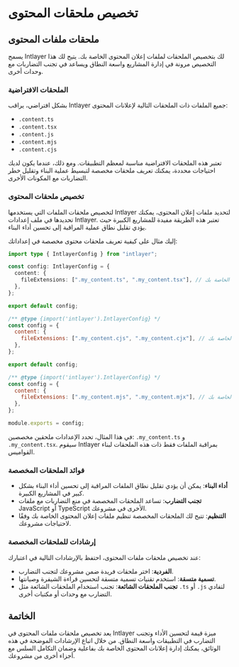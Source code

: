 # تخصيص ملحقات المحتوى

## ملحقات ملفات المحتوى

يسمح Intlayer لك بتخصيص الملحقات لملفات إعلان المحتوى الخاصة بك. يتيح لك هذا التخصيص مرونة في إدارة المشاريع واسعة النطاق ويساعد في تجنب التضاربات مع وحدات أخرى.

### الملحقات الافتراضية

بشكل افتراضي، يراقب Intlayer جميع الملفات ذات الملحقات التالية لإعلانات المحتوى:

- `.content.ts`
- `.content.tsx`
- `.content.js`
- `.content.mjs`
- `.content.cjs`

تعتبر هذه الملحقات الافتراضية مناسبة لمعظم التطبيقات. ومع ذلك، عندما يكون لديك احتياجات محددة، يمكنك تعريف ملحقات مخصصة لتبسيط عملية البناء وتقليل خطر التضاربات مع المكونات الأخرى.

### تخصيص ملحقات المحتوى

لتخصيص ملحقات الملفات التي يستخدمها Intlayer لتحديد ملفات إعلان المحتوى، يمكنك تحديدها في ملف إعدادات Intlayer. تعتبر هذه الطريقة مفيدة للمشاريع الكبيرة حيث يؤدي تقليل نطاق عملية المراقبة إلى تحسين أداء البناء.

إليك مثال على كيفية تعريف ملحقات محتوى مخصصة في إعداداتك:

```typescript fileName="intlayer.config.ts" codeFormat="typescript"
import type { IntlayerConfig } from "intlayer";

const config: IntlayerConfig = {
  content: {
    fileExtensions: [".my_content.ts", ".my_content.tsx"], // الملحقات المخصصة الخاصة بك
  },
};

export default config;
```

```javascript fileName="intlayer.config.mjs" codeFormat="esm"
/** @type {import('intlayer').IntlayerConfig} */
const config = {
  content: {
    fileExtensions: [".my_content.cjs", ".my_content.cjx"], // الملحقات المخصصة الخاصة بك
  },
};

export default config;
```

```javascript fileName="intlayer.config.cjs" codeFormat="commonjs"
/** @type {import('intlayer').IntlayerConfig} */
const config = {
  content: {
    fileExtensions: [".my_content.mjs", ".my_content.mjx"], // الملحقات المخصصة الخاصة بك
  },
};

module.exports = config;
```

في هذا المثال، تحدد الإعدادات ملحقين مخصصين: `.my_content.ts` و `.my_content.tsx`. سيقوم Intlayer بمراقبة الملفات فقط ذات هذه الملحقات لبناء القواميس.

### فوائد الملحقات المخصصة

- **أداء البناء**: يمكن أن يؤدي تقليل نطاق الملفات المراقبة إلى تحسين أداء البناء بشكل كبير في المشاريع الكبيرة.
- **تجنب التضارب**: تساعد الملحقات المخصصة في منع التضاربات مع ملفات JavaScript أو TypeScript الأخرى في مشروعك.
- **التنظيم**: تتيح لك الملحقات المخصصة تنظيم ملفات إعلان المحتوى الخاصة بك وفقًا لاحتياجات مشروعك.

### إرشادات للملحقات المخصصة

عند تخصيص ملحقات ملفات المحتوى، احتفظ بالإرشادات التالية في اعتبارك:

- **الفردية**: اختر ملحقات فريدة ضمن مشروعك لتجنب التضارب.
- **تسمية متسقة**: استخدم تقنيات تسمية متسقة لتحسين قراءة الشيفرة وصيانتها.
- **تجنب الملحقات الشائعة**: تجنب استخدام الملحقات الشائعة مثل `.ts` أو `.js` لتفادي التضارب مع وحدات أو مكتبات أخرى.

## الخاتمة

يعد تخصيص ملحقات ملفات المحتوى في Intlayer ميزة قيمة لتحسين الأداء وتجنب التضارب في التطبيقات واسعة النطاق. من خلال اتباع الإرشادات الموضحة في هذه الوثائق، يمكنك إدارة إعلانات المحتوى الخاصة بك بفاعلية وضمان التكامل السلس مع أجزاء أخرى من مشروعك.
